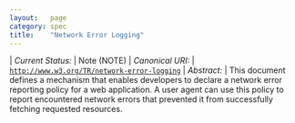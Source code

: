 ```yaml
---
layout:   page
category: spec
title:    "Network Error Logging"
---
```


| *Current Status:* | Note (NOTE)
| *Canonical URI:* | [`http://www.w3.org/TR/network-error-logging`](http://www.w3.org/TR/network-error-logging)
| *Abstract:* | This document defines a mechanism that enables developers to declare a network error reporting policy for a web application. A user agent can use this policy to report encountered network errors that prevented it from successfully fetching requested resources.